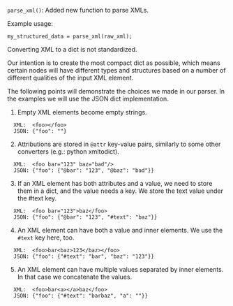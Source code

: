 `parse_xml()`: Added new function to parse XMLs.

Example usage:
```
my_structured_data = parse_xml(raw_xml);
```

Converting XML to a dict is not standardized.

Our intention is to create the most compact dict as possible,
which means certain nodes will have different types and
structures based on a number of different qualities of the
input XML element.

The following points will demonstrate the choices we made in our parser.
In the examples we will use the JSON dict implementation.

1. Empty XML elements become empty strings.
```
  XML:  <foo></foo>
  JSON: {"foo": ""}
```

2. Attributions are stored in `@attr` key-value pairs,
   similarly to some other converters (e.g.: python xmltodict).
```
  XML:  <foo bar="123" baz="bad"/>
  JSON: {"foo": {"@bar": "123", "@baz": "bad"}}
```

3. If an XML element has both attributes and a value, 
   we need to store them in a dict, and the value needs a key.
   We store the text value under the #text key.
```
  XML:  <foo bar="123">baz</foo>
  JSON: {"foo": {"@bar": "123", "#text": "baz"}}
```

4. An XML element can have both a value and inner elements.
   We use the `#text` key here, too.
```
  XML:  <foo>bar<baz>123</baz></foo>
  JSON: {"foo": {"#text": "bar", "baz": "123"}}
```

5. An XML element can have multiple values separated by inner elements.
   In that case we concatenate the values.
```
  XML:  <foo>bar<a></a>baz</foo>
  JSON: {"foo": {"#text": "barbaz", "a": ""}}
```

